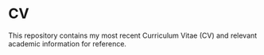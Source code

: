 # CV
 This repository contains my most recent Curriculum Vitae (CV) and relevant academic information for reference.
